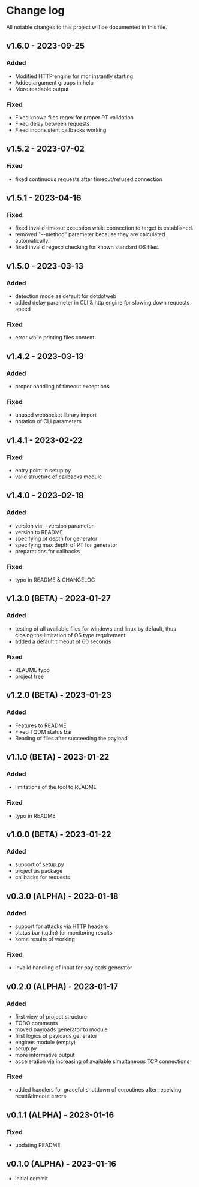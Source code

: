 # Change log
All notable changes to this project will be documented in this file.

## v1.6.0 - 2023-09-25
### Added
- Modified HTTP engine for mor instantly starting
- Added argument groups in help
- More readable output
### Fixed
- Fixed known files regex for proper PT validation
- Fixed delay between requests
- Fixed inconsistent callbacks working

## v1.5.2 - 2023-07-02
### Fixed
- fixed continuous requests after timeout/refused connection

## v1.5.1 - 2023-04-16
### Fixed
- fixed invalid timeout exception while connection to target is established.
- removed "--method" parameter because they are calculated automatically.
- fixed invalid regexp checking for known standard OS files.

## v1.5.0 - 2023-03-13
### Added
- detection mode as default for dotdotweb
- added delay parameter in CLI & http engine for slowing down requests speed
### Fixed
- error while printing files content

## v1.4.2 - 2023-03-13
### Added
- proper handling of timeout exceptions
### Fixed
- unused websocket library import
- notation of CLI parameters

## v1.4.1 - 2023-02-22
### Fixed
- entry point in setup.py
- valid structure of callbacks module

## v1.4.0 - 2023-02-18
### Added
- version via --version parameter
- version to README
- specifying of depth for generator
- specifying max depth of PT for generator
- preparations for callbacks
### Fixed
- typo in README & CHANGELOG

## v1.3.0 (BETA) - 2023-01-27
### Added
- testing of all available files for windows and linux by default, thus closing the limitation of OS type requirement
- added a default timeout of 60 seconds
### Fixed
- README typo
- project tree

## v1.2.0 (BETA) - 2023-01-23
### Added
- Features to README
- Fixed TQDM status bar
- Reading of files after succeeding the payload

## v1.1.0 (BETA) - 2023-01-22
### Added
- limitations of the tool to README
### Fixed
- typo in README

## v1.0.0 (BETA) - 2023-01-22
### Added
- support of setup.py
- project as package
- callbacks for requests

## v0.3.0 (ALPHA) - 2023-01-18
### Added
- support for attacks via HTTP headers
- status bar (tqdm) for monitoring results
- some results of working
### Fixed
- invalid handling of input for payloads generator

## v0.2.0 (ALPHA) - 2023-01-17
### Added
- first view of project structure
- TODO comments
- moved payloads generator to module
- first logics of payloads generator
- engines module (empty)
- setup.py
- more informative output
- acceleration via increasing of available simultaneous TCP connections
### Fixed
- added handlers for graceful shutdown of coroutines after receiving reset&timeout errors

## v0.1.1 (ALPHA) - 2023-01-16
### Fixed
- updating README

## v0.1.0 (ALPHA) - 2023-01-16
- initial commit

